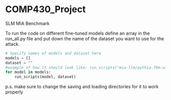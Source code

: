 # COMP430_Project
SLM MIA Benchmark

To run the code on different fine-tuned models define an array in the run_all.py file and put down the name of the dataset you want to use for the attack.

```python
# Specify names of models and dataset here
models = []
dataset = ""
#example of how it should look like: run_scripts("mia-llm/pythia-70m-wikitext2raw-roya", wikitext_dataset)
for model in models:
    run_scripts(model, dataset)
```

p.s. make sure to change the saving and loading directories for it to work properly
